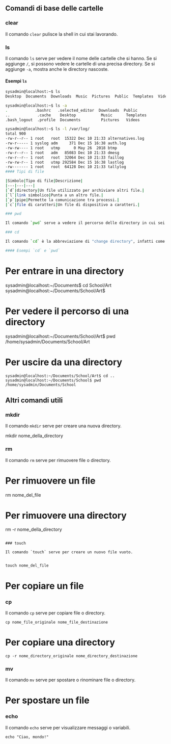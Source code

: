 
## Comandi di base delle cartelle

### clear
Il comando `clear` pulisce la shell in cui stai lavorando.

### ls
Il comando `ls` serve per vedere il nome delle cartelle che si hanno. Se si aggiunge `/`, si possono vedere le cartelle di una precisa directory. Se si aggiunge `-a`, mostra anche le directory nascoste.

#### Esempi `ls`
```bash
sysadmin@localhost:~$ ls
Desktop  Documents  Downloads  Music  Pictures  Public  Templates  Videos

sysadmin@localhost:~$ ls -a
.            .bashrc   .selected_editor  Downloads  Public
..            .cache    Desktop           Music      Templates
.bash_logout  .profile  Documents         Pictures   Videos

sysadmin@localhost:~$ ls -l /var/log/
total 900
-rw-r--r-- 1 root   root  15322 Dec 10 21:33 alternatives.log
-rw-r----- 1 syslog adm     371 Dec 15 16:38 auth.log
-rw-rw---- 1 root   utmp      0 May 26  2018 btmp
-rw-r--r-- 1 root   adm   85083 Dec 10 21:33 dmesg
-rw-r--r-- 1 root   root  32064 Dec 10 21:33 faillog
-rw-rw-r-- 1 root   utmp 292584 Dec 15 16:38 lastlog
-rw------- 1 root   root  64128 Dec 10 21:33 tallylog
#### Tipi di file

|Simbolo|Tipo di file|Descrizione|
|---|---|---|
|`d`|directory|Un file utilizzato per archiviare altri file.|
|`l`|link simbolico|Punta a un altro file.|
|`p`|pipe|Permette la comunicazione tra processi.|
|`c`|file di caratteri|Un file di dispositivo a caratteri.|

### pwd

Il comando `pwd` serve a vedere il percorso delle directory in cui sei ora.

### cd

Il comando `cd` è la abbreviazione di "change directory", infatti come dice il nome ti fa cambiare la directory corrente. Non puoi mettere nomi a caso perché ti dà errore.

#### Esempi `cd` e `pwd`

```
# Per entrare in una directory
sysadmin@localhost:~/Documents$ cd School/Art
sysadmin@localhost:~/Documents/School/Art$

# Per vedere il percorso di una directory
sysadmin@localhost:~/Documents/School/Art$ pwd
/home/sysadmin/Documents/School/Art

# Per uscire da una directory
```
sysadmin@localhost:~/Documents/School/Art$ cd ..
sysadmin@localhost:~/Documents/School$ pwd
/home/sysadmin/Documents/School

```
## Altri comandi utili

### mkdir

Il comando `mkdir` serve per creare una nuova directory.


mkdir nome_della_directory

### rm

Il comando `rm` serve per rimuovere file o directory.

# Per rimuovere un file
rm nome_del_file

# Per rimuovere una directory
rm -r nome_della_directory
```

### touch

Il comando `touch` serve per creare un nuovo file vuoto.


touch nome_del_file
```


# Per copiare un file

### cp

Il comando `cp` serve per copiare file o directory.

```
cp nome_file_originale nome_file_destinazione 

```
# Per copiare una directory
```
cp -r nome_directory_originale nome_directory_destinazione
```
### mv

Il comando `mv` serve per spostare o rinominare file o directory.

# Per spostare un file

### echo

Il comando `echo` serve per visualizzare messaggi o variabili.

```
echo "Ciao, mondo!"
```

